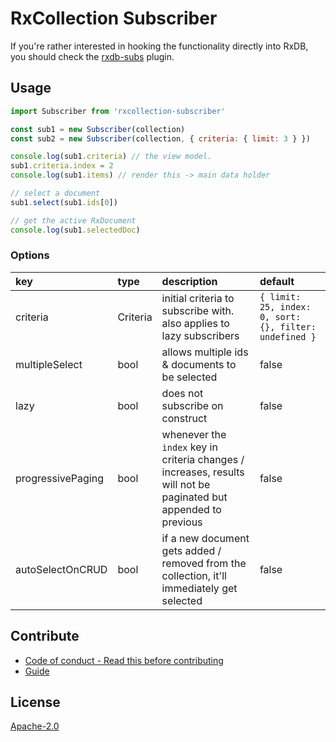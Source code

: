 # RxCollection Subscriber

If you're rather interested in hooking the functionality directly into RxDB, you should check the [rxdb-subs](https://github.com/doriandrn/rxdb-subs) plugin.

## Usage

```js
import Subscriber from 'rxcollection-subscriber'

const sub1 = new Subscriber(collection)
const sub2 = new Subscriber(collection, { criteria: { limit: 3 } })

console.log(sub1.criteria) // the view model.
sub1.criteria.index = 2
console.log(sub1.items) // render this -> main data holder

// select a document
sub1.select(sub1.ids[0])

// get the active RxDocument
console.log(sub1.selectedDoc)
```

### Options

| key | type | description | default |
|:------|:---- |:------------|:---------|
| criteria | Criteria | initial criteria to subscribe with. also applies to lazy subscribers | `{ limit: 25, index: 0, sort: {}, filter: undefined }`
| multipleSelect | bool | allows multiple ids & documents to be selected | false
| lazy | bool | does not subscribe on construct | false
| progressivePaging | bool | whenever the `index` key in criteria changes / increases, results will not be paginated but appended to previous | false
| autoSelectOnCRUD | bool | if a new document gets added / removed from the collection, it'll immediately get selected | false

## Contribute

- [Code of conduct - Read this before contributing](./CODE_OF_CONDUCT.md)
- [Guide](./CONTRIBUTE.md)

## License

[Apache-2.0](./LICENSE)
